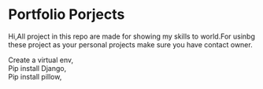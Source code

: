 # Portfolio Porjects
 Hi,All project in this repo are made for showing my skills to world.For usinbg these project as your personal projects make sure you have contact owner.

Create a virtual env,     
Pip install Django,      
Pip install pillow,      
